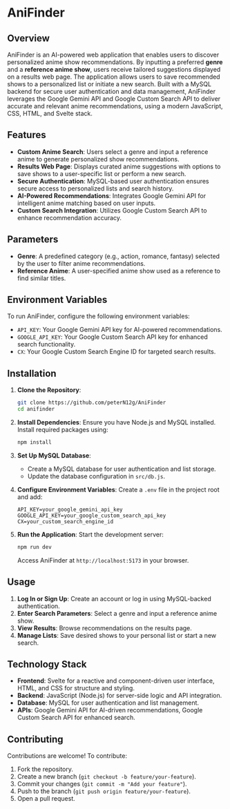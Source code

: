 # AniFinder

## Overview
AniFinder is an AI-powered web application that enables users to discover personalized anime show recommendations. By inputting a preferred **genre** and a **reference anime show**, users receive tailored suggestions displayed on a results web page. The application allows users to save recommended shows to a personalized list or initiate a new search. Built with a MySQL backend for secure user authentication and data management, AniFinder leverages the Google Gemini API and Google Custom Search API to deliver accurate and relevant anime recommendations, using a modern JavaScript, CSS, HTML, and Svelte stack.

## Features
- **Custom Anime Search**: Users select a genre and input a reference anime to generate personalized show recommendations.
- **Results Web Page**: Displays curated anime suggestions with options to save shows to a user-specific list or perform a new search.
- **Secure Authentication**: MySQL-based user authentication ensures secure access to personalized lists and search history.
- **AI-Powered Recommendations**: Integrates Google Gemini API for intelligent anime matching based on user inputs.
- **Custom Search Integration**: Utilizes Google Custom Search API to enhance recommendation accuracy.

## Parameters
- **Genre**: A predefined category (e.g., action, romance, fantasy) selected by the user to filter anime recommendations.
- **Reference Anime**: A user-specified anime show used as a reference to find similar titles.

## Environment Variables
To run AniFinder, configure the following environment variables:

- `API_KEY`: Your Google Gemini API key for AI-powered recommendations.
- `GOOGLE_API_KEY`: Your Google Custom Search API key for enhanced search functionality.
- `CX`: Your Google Custom Search Engine ID for targeted search results.

## Installation
1. **Clone the Repository**:
   ```bash
   git clone https://github.com/peterN12g/AniFinder
   cd anifinder
   ```

2. **Install Dependencies**:
   Ensure you have Node.js and MySQL installed. Install required packages using:
   ```bash
   npm install
   ```

3. **Set Up MySQL Database**:
   - Create a MySQL database for user authentication and list storage.
   - Update the database configuration in `src/db.js`.

4. **Configure Environment Variables**:
   Create a `.env` file in the project root and add:
   ```plaintext
   API_KEY=your_google_gemini_api_key
   GOOGLE_API_KEY=your_google_custom_search_api_key
   CX=your_custom_search_engine_id
   ```

5. **Run the Application**:
   Start the development server:
   ```bash
   npm run dev
   ```
   Access AniFinder at `http://localhost:5173` in your browser.

## Usage
1. **Log In or Sign Up**: Create an account or log in using MySQL-backed authentication.
2. **Enter Search Parameters**: Select a genre and input a reference anime show.
3. **View Results**: Browse recommendations on the results page.
4. **Manage Lists**: Save desired shows to your personal list or start a new search.

## Technology Stack
- **Frontend**: Svelte for a reactive and component-driven user interface, HTML, and CSS for structure and styling.
- **Backend**: JavaScript (Node.js) for server-side logic and API integration.
- **Database**: MySQL for user authentication and list management.
- **APIs**: Google Gemini API for AI-driven recommendations, Google Custom Search API for enhanced search.

## Contributing
Contributions are welcome! To contribute:
1. Fork the repository.
2. Create a new branch (`git checkout -b feature/your-feature`).
3. Commit your changes (`git commit -m "Add your feature"`).
4. Push to the branch (`git push origin feature/your-feature`).
5. Open a pull request.